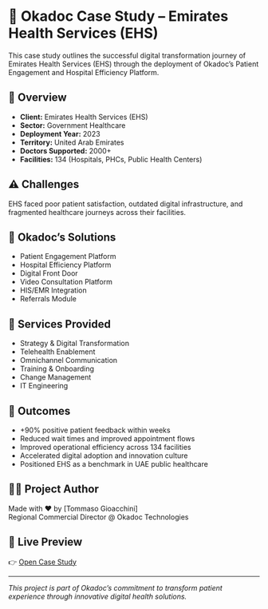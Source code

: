 # 🏥 Okadoc Case Study – Emirates Health Services (EHS)

This case study outlines the successful digital transformation journey of Emirates Health Services (EHS) through the deployment of Okadoc’s Patient Engagement and Hospital Efficiency Platform.

## 📌 Overview

- **Client:** Emirates Health Services (EHS)
- **Sector:** Government Healthcare
- **Deployment Year:** 2023
- **Territory:** United Arab Emirates
- **Doctors Supported:** 2000+
- **Facilities:** 134 (Hospitals, PHCs, Public Health Centers)

## ⚠️ Challenges

EHS faced poor patient satisfaction, outdated digital infrastructure, and fragmented healthcare journeys across their facilities.

## 🚀 Okadoc’s Solutions

- Patient Engagement Platform  
- Hospital Efficiency Platform  
- Digital Front Door  
- Video Consultation Platform  
- HIS/EMR Integration  
- Referrals Module

## 🧩 Services Provided

- Strategy & Digital Transformation  
- Telehealth Enablement  
- Omnichannel Communication  
- Training & Onboarding  
- Change Management  
- IT Engineering

## 🌟 Outcomes

- +90% positive patient feedback within weeks  
- Reduced wait times and improved appointment flows  
- Improved operational efficiency across 134 facilities  
- Accelerated digital adoption and innovation culture  
- Positioned EHS as a benchmark in UAE public healthcare

## 🧑‍💻 Project Author

Made with ❤️ by [Tommaso Gioacchini]  
Regional Commercial Director @ Okadoc Technologies

## 📄 Live Preview

👉 [Open Case Study](https://tommygio79.github.io/okadoc-ehs-case-study)

---

_This project is part of Okadoc’s commitment to transform patient experience through innovative digital health solutions._
